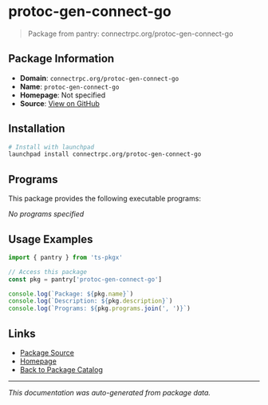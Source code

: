# protoc-gen-connect-go

> Package from pantry: connectrpc.org/protoc-gen-connect-go

## Package Information

- **Domain**: `connectrpc.org/protoc-gen-connect-go`
- **Name**: `protoc-gen-connect-go`
- **Homepage**: Not specified
- **Source**: [View on GitHub](https://github.com/pkgxdev/pantry/tree/main/projects/connectrpc.org/protoc-gen-connect-go/package.yml)

## Installation

```bash
# Install with launchpad
launchpad install connectrpc.org/protoc-gen-connect-go
```

## Programs

This package provides the following executable programs:

*No programs specified*

## Usage Examples

```typescript
import { pantry } from 'ts-pkgx'

// Access this package
const pkg = pantry['protoc-gen-connect-go']

console.log(`Package: ${pkg.name}`)
console.log(`Description: ${pkg.description}`)
console.log(`Programs: ${pkg.programs.join(', ')}`)
```

## Links

- [Package Source](https://github.com/pkgxdev/pantry/tree/main/projects/connectrpc.org/protoc-gen-connect-go/package.yml)
- [Homepage](#)
- [Back to Package Catalog](../../../package-catalog.md)

---

*This documentation was auto-generated from package data.*
